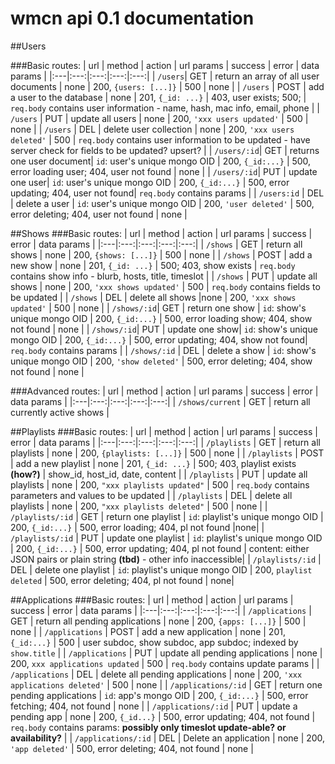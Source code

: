 # wmcn api 0.1 documentation

##Users

###Basic routes:
| url | method | action | url params | success | error | data params |
|:---|:---:|:---:|:---:|:---:|
| `/users`| GET  | return an array of all user documents | none | 200, `{users: [...]}` | 500 | none |
| `/users` | POST | add a user to the database | none | 201, `{_id: ...}` | 403, user exists; 500; | `req.body` contains user information - name, hash, mac info, email, phone |
| `/users` | PUT | update all users | none | 200, `'xxx users updated'` | 500 | none |
| `/users` | DEL | delete  user collection | none | 200, `'xxx users deleted'` | 500 | `req.body` contains user information to be updated - have server check for fields to be updated? upsert? |
| `/users/:id`| GET  | returns one user document|  `id`: user's unique mongo OID | 200, `{_id:...}` | 500, error loading user; 404, user not found | none |
| `/users/:id`| PUT  | update one user|  `id`: user's unique mongo OID | 200, `{_id:...}` | 500, error updating; 404, user not found| `req.body` contains params  |
| `/users:id` | DEL | delete a user | `id`: user's unique mongo OID | 200, `'user deleted'` | 500, error deleting; 404, user not found  | none |


 



##Shows
###Basic routes:
| url | method | action | url params | success | error | data params |
|:---|:---:|:---:|:---:|:---:|
| `/shows` | GET | return all shows | none | 200, `{shows: [...]}` | 500 | none |
| `/shows` | POST | add a new show | none | 201, `{_id: ...}` | 500; 403, show exists | `req.body` contains show info - blurb, hosts, title, timeslot |
| `/shows` | PUT | update all shows | none | 200, `'xxx shows updated'` | 500 | `req.body` contains fields to be updated |
| `/shows` | DEL | delete all shows |none | 200, `'xxx shows updated'` | 500 | none |
| `/shows/:id`| GET  | return one show |  `id`: show's unique mongo OID | 200, `{_id:...}` | 500, error loading show; 404, show not found | none |
| `/shows/:id`| PUT  | update one show|  `id`: show's unique mongo OID | 200, `{_id:...}` | 500, error updating; 404, show not found| `req.body` contains params  |
| `/shows/:id` | DEL | delete a show | `id`: show's unique mongo OID | 200, `'show deleted'` | 500, error deleting; 404, show not found  | none |

###Advanced routes:
| url | method | action | url params | success | error | data params |
|:---|:---:|:---:|:---:|:---:|
| `/shows/current` | GET | return all currently active shows | 



##Playlists
###Basic routes: 
| url | method | action | url params | success | error | data params |
|:---|:---:|:---:|:---:|:---:|
| `/playlists` | GET | return all playlists | none | 200, `{playlists: [...]}` | 500 | none |
| `/playlists` | POST | add a new playlist | none | 201, `{_id: ...}` | 500; 403, playlist exists **(how?)** | show_id, host_id, date, content |
| `/playlists` | PUT | update all playlists | none | 200, `"xxx playlists updated"` | 500 | `req.body` contains parameters and values to be updated | 
| `/playlists` | DEL | delete all playlists | none | 200, `"xxx playlists deleted"` | 500 | none |
| `/playlists/:id` | GET | return one playlist | `id`: playlist's unique mongo OID | 200, `{_id:...}` | 500, error loading; 404, pl not found |none|
| `/playlists/:id` | PUT | update one playlist | `id`: playlist's unique mongo OID | 200, `{_id:...}` | 500, error updating; 404, pl not found | content: either JSON pairs or plain string **(tbd)** - other info inaccessible|
| `/playlists/:id` | DEL | delete one playlist | `id`: playlist's unique mongo OID | 200, `playlist deleted` | 500, error deleting; 404, pl not found | none|


##Applications
###Basic routes:
| url | method | action | url params | success | error | data params |
|:---|:---:|:---:|:---:|:---:|
| `/applications` | GET | return all pending applications | none | 200, `{apps: [...]}` | 500 | none |
| `/applications` | POST | add a new application | none | 201, `{_id:...}` | 500 | user subdoc, show subdoc, app subdoc; indexed by `show.title` |
| `/applications` | PUT | update all pending applications | none | 200, `xxx applications updated` | 500 | `req.body` contains update params |
| `/applications` | DEL | delete all pending applications | none | 200, `'xxx applications deleted'` | 500 | none |
| `/applications/:id` | GET | return one pending applications | `id`: app's mongo OID | 200, `{_id:...}` | 500, error fetching; 404, not found | none |
| `/applications/:id` | PUT | update a pending app | none | 200, `{_id...}` | 500, error updating; 404, not found | `req.body` contains params: **possibly only timeslot update-able? or availability?** |
| `/applications/:id` | DEL | Delete an application | none | 200, `'app deleted'` | 500, error deleting; 404, not found | none |


